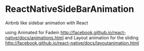 # ReactNativeSideBarAnimation
Airbnb like sidebar animation with React

using Animated for Fadein http://facebook.github.io/react-native/docs/animations.html
and Layout animation for the sliding http://facebook.github.io/react-native/docs/layoutanimation.html
